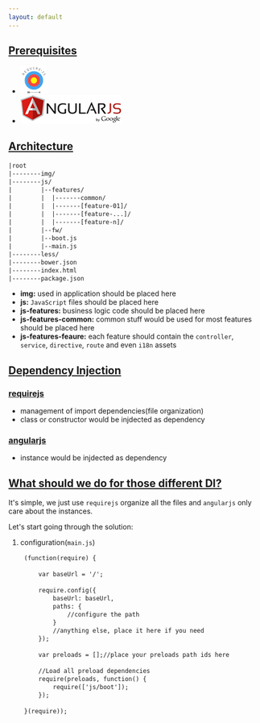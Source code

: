```yaml
---
layout: default
---
```


## [Prerequisites](#prerequisites) ##

- [![](assets/images/requirejs.png)](http://www.requirejs.org/)
- [![](assets/images/angularjs.png)](https://angularjs.org/)

## [Architecture](#architecture) ##

    |root
    |--------img/
    |--------js/
    |        |--features/
    |        |  |-------common/
    |        |  |-------[feature-01]/
    |        |  |-------[feature-...]/
    |        |  |-------[feature-n]/
    |        |--fw/
    |        |--boot.js
    |        |--main.js
    |--------less/
    |--------bower.json
    |--------index.html
    |--------package.json
          

- **img:** used in application should be placed here
- **js:** `JavaScript` files should be placed here
- **js-features:** business logic code should be placed here
- **js-features-common:** common stuff would be used for most features should be placed here
- **js-features-feaure:** each feature should contain the `controller`, `service`, `directive`, `route` and even `i18n` assets

## [Dependency Injection](#dependency-injection) ##

### [requirejs](#requirejs) ###

- management of import dependencies(file organization)
- class or constructor would be injdected as dependency

### [angularjs](#angularjs) ###

- instance would be injdected as dependency

## [What should we do for those different DI?](#what-should-we-do-for-those-different-di?) ##

It's simple, we just use `requirejs` organize all the files and `angularjs` only care about the
 instances.

Let's start going through the solution:

1. configuration(`main.js`)

        (function(require) {

            var baseUrl = '/';

            require.config({
                baseUrl: baseUrl,
                paths: {
                    //configure the path
                }
                //anything else, place it here if you need
            });

            var preloads = [];//place your preloads path ids here

            //Load all preload dependencies
            require(preloads, function() {
                require(['js/boot']);
            });

        }(require));
